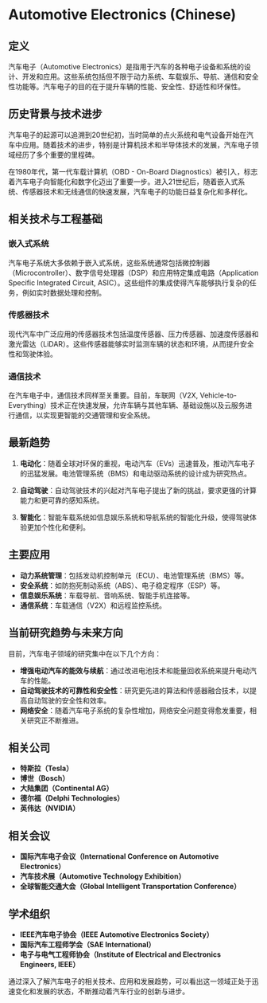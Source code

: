 # Automotive Electronics (Chinese)

## 定义

汽车电子（Automotive Electronics）是指用于汽车的各种电子设备和系统的设计、开发和应用。这些系统包括但不限于动力系统、车载娱乐、导航、通信和安全性功能等。汽车电子的目的在于提升车辆的性能、安全性、舒适性和环保性。

## 历史背景与技术进步

汽车电子的起源可以追溯到20世纪初，当时简单的点火系统和电气设备开始在汽车中应用。随着技术的进步，特别是计算机技术和半导体技术的发展，汽车电子领域经历了多个重要的里程碑。

在1980年代，第一代车载计算机（OBD - On-Board Diagnostics）被引入，标志着汽车电子向智能化和数字化迈出了重要一步。进入21世纪后，随着嵌入式系统、传感器技术和无线通信的快速发展，汽车电子的功能日益复杂化和多样化。

## 相关技术与工程基础

### 嵌入式系统

汽车电子系统大多依赖于嵌入式系统，这些系统通常包括微控制器（Microcontroller）、数字信号处理器（DSP）和应用特定集成电路（Application Specific Integrated Circuit, ASIC）。这些组件的集成使得汽车能够执行复杂的任务，例如实时数据处理和控制。

### 传感器技术

现代汽车中广泛应用的传感器技术包括温度传感器、压力传感器、加速度传感器和激光雷达（LiDAR）。这些传感器能够实时监测车辆的状态和环境，从而提升安全性和驾驶体验。

### 通信技术

在汽车电子中，通信技术同样至关重要。目前，车联网（V2X, Vehicle-to-Everything）技术正在快速发展，允许车辆与其他车辆、基础设施以及云服务进行通信，以实现更智能的交通管理和安全系统。

## 最新趋势

1. **电动化**：随着全球对环保的重视，电动汽车（EVs）迅速普及，推动汽车电子的迅猛发展。电池管理系统（BMS）和电动驱动系统的设计成为研究热点。

2. **自动驾驶**：自动驾驶技术的兴起对汽车电子提出了新的挑战，要求更强的计算能力和更可靠的感知系统。

3. **智能化**：智能车载系统如信息娱乐系统和导航系统的智能化升级，使得驾驶体验更加个性化和便利。

## 主要应用

- **动力系统管理**：包括发动机控制单元（ECU）、电池管理系统（BMS）等。
- **安全系统**：如防抱死制动系统（ABS）、电子稳定程序（ESP）等。
- **信息娱乐系统**：车载导航、音响系统、智能手机连接等。
- **通信系统**：车载通信（V2X）和远程监控系统。

## 当前研究趋势与未来方向

目前，汽车电子领域的研究集中在以下几个方向：

- **增强电动汽车的能效与续航**：通过改进电池技术和能量回收系统来提升电动汽车的性能。
- **自动驾驶技术的可靠性和安全性**：研究更先进的算法和传感器融合技术，以提高自动驾驶的安全性和效率。
- **网络安全**：随着汽车电子系统的复杂性增加，网络安全问题变得愈发重要，相关研究正不断推进。

## 相关公司

- **特斯拉（Tesla）**
- **博世（Bosch）**
- **大陆集团（Continental AG）**
- **德尔福（Delphi Technologies）**
- **英伟达（NVIDIA）**

## 相关会议

- **国际汽车电子会议（International Conference on Automotive Electronics）**
- **汽车技术展（Automotive Technology Exhibition）**
- **全球智能交通大会（Global Intelligent Transportation Conference）**

## 学术组织

- **IEEE汽车电子协会（IEEE Automotive Electronics Society）**
- **国际汽车工程师学会（SAE International）**
- **电子与电气工程师协会（Institute of Electrical and Electronics Engineers, IEEE）**

通过深入了解汽车电子的相关技术、应用和发展趋势，可以看出这一领域正处于迅速变化和发展的状态，不断推动着汽车行业的创新与进步。
